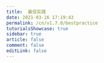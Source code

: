```yaml
---
title:  最佳实践
date: 2021-03-16 17:19:43
permalink: /cn/v1.7.0/bestpractice
tutorialsShowcase: true
sidebar: true
article: false 
comment: false
editLink: false
---
```


